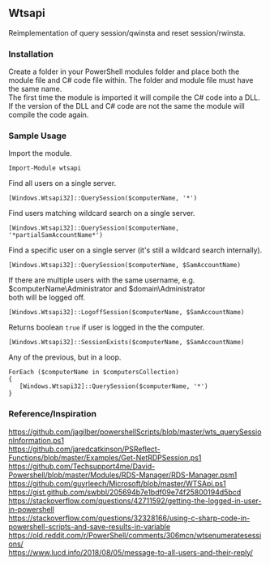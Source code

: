 ## Wtsapi  
Reimplementation of query session/qwinsta and reset session/rwinsta.  
### Installation  
Create a folder in your PowerShell modules folder and place both the module file and C# code file within. The folder and module file must have the same name.  
The first time the module is imported it will compile the C# code into a DLL. If the version of the DLL and C# code are not the same the module will compile the code again.  
### Sample Usage  
Import the module.  
```
Import-Module wtsapi
```
Find all users on a single server.  
```
[Windows.Wtsapi32]::QuerySession($computerName, '*')
```
Find users matching wildcard search on a single server.  
```
[Windows.Wtsapi32]::QuerySession($computerName, '*partialSamAccountName*')
```
Find a specific user on a single server (it's still a wildcard search internally).  
```
[Windows.Wtsapi32]::QuerySession($computerName, $SamAccountName)
```
If there are multiple users with the same username, e.g. $computerName\Administrator and $domain\Administrator  
both will be logged off.  
```
[Windows.Wtsapi32]::LogoffSession($computerName, $SamAccountName)
```
Returns boolean `true` if user is logged in the the computer.  
```
[Windows.Wtsapi32]::SessionExists($computerName, $SamAccountName)
```
Any of the previous, but in a loop.  
```
ForEach ($computerName in $computersCollection)
{
   [Windows.Wtsapi32]::QuerySession($computerName, '*')
}
```
### Reference/Inspiration  
https://github.com/jagilber/powershellScripts/blob/master/wts_querySessionInformation.ps1  
https://github.com/jaredcatkinson/PSReflect-Functions/blob/master/Examples/Get-NetRDPSession.ps1  
https://github.com/Techsupport4me/David-Powershell/blob/master/Modules/RDS-Manager/RDS-Manager.psm1  
https://github.com/guyrleech/Microsoft/blob/master/WTSApi.ps1  
https://gist.github.com/swbbl/205694b7e1bdf09e74f25800194d5bcd  
https://stackoverflow.com/questions/42711592/getting-the-logged-in-user-in-powershell  
https://stackoverflow.com/questions/32328166/using-c-sharp-code-in-powershell-scripts-and-save-results-in-variable  
https://old.reddit.com/r/PowerShell/comments/306mcn/wtsenumeratesessions/  
https://www.lucd.info/2018/08/05/message-to-all-users-and-their-reply/  
